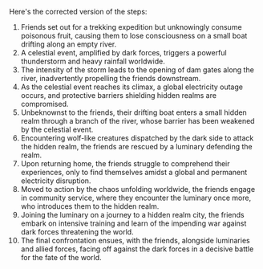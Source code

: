 Here's the corrected version of the steps:

1. Friends set out for a trekking expedition but unknowingly consume poisonous fruit, causing them to lose consciousness on a small boat drifting along an empty river.
2. A celestial event, amplified by dark forces, triggers a powerful thunderstorm and heavy rainfall worldwide.
3. The intensity of the storm leads to the opening of dam gates along the river, inadvertently propelling the friends downstream.
4. As the celestial event reaches its climax, a global electricity outage occurs, and protective barriers shielding hidden realms are compromised.
5. Unbeknownst to the friends, their drifting boat enters a small hidden realm through a branch of the river, whose barrier has been weakened by the celestial event.
6. Encountering wolf-like creatures dispatched by the dark side to attack the hidden realm, the friends are rescued by a luminary defending the realm.
7. Upon returning home, the friends struggle to comprehend their experiences, only to find themselves amidst a global and permanent electricity disruption.
8. Moved to action by the chaos unfolding worldwide, the friends engage in community service, where they encounter the luminary once more, who introduces them to the hidden realm.
9. Joining the luminary on a journey to a hidden realm city, the friends embark on intensive training and learn of the impending war against dark forces threatening the world.
10. The final confrontation ensues, with the friends, alongside luminaries and allied forces, facing off against the dark forces in a decisive battle for the fate of the world.